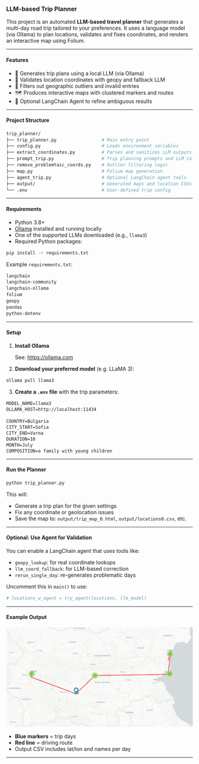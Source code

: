 
### LLM-based Trip Planner

This project is an automated **LLM-based travel planner** that generates a multi-day road trip tailored to your preferences. It uses a language model (via Ollama) to plan locations, validates and fixes coordinates, and renders an interactive map using Folium.

---

#### Features

- 🔮 Generates trip plans using a local LLM (via Ollama)
- 📍 Validates location coordinates with geopy and fallback LLM
- 🧹 Filters out geographic outliers and invalid entries
- 🗺️ Produces interactive maps with clustered markers and routes
- 🧠 Optional LangChain Agent to refine ambiguous results

---

#### Project Structure

```bash
trip_planner/
├── trip_planner.py                 # Main entry point
├── config.py                       # Loads environment variables
├── extract_coordinates.py          # Parses and sanitizes LLM outputs
├── prompt_trip.py                  # Trip planning prompts and LLM calls
├── remove_problemtaic_coords.py    # Outlier filtering logic
├── map.py                          # Folium map generation
├── agent_trip.py                   # Optional LangChain agent tools
├── output/                         # Generated maps and location CSVs
└── .env                            # User-defined trip config
```

---

#### Requirements

- Python 3.8+
- [Ollama](https://ollama.com/) installed and running locally
- One of the supported LLMs downloaded (e.g., `llama3`)
- Required Python packages:

```bash
pip install -r requirements.txt
```

Example `requirements.txt`:
```txt
langchain
langchain-community
langchain-ollama
folium
geopy
pandas
python-dotenv
```

---

#### Setup

1. **Install Ollama**

   See: https://ollama.com

2. **Download your preferred model** (e.g. LLaMA 3):
```bash
ollama pull llama3
```

3. **Create a `.env` file** with the trip parameters:

```env
MODEL_NAME=llama3
OLLAMA_HOST=http://localhost:11434

COUNTRY=Bulgaria
CITY_START=Sofia
CITY_END=Varna
DURATION=10
MONTH=July
COMPOSITION=a family with young children
```

---

#### Run the Planner

```bash
python trip_planner.py
```

This will:
- Generate a trip plan for the given settings
- Fix any coordinate or geolocation issues
- Save the map to: `output/trip_map_0.html`, `output/locations0.csv`, etc.

---

#### Optional: Use Agent for Validation

You can enable a LangChain agent that uses tools like:
- `geopy_lookup`: for real coordinate lookups
- `llm_coord_fallback`: for LLM-based correction
- `rerun_single_day`: re-generates problematic days

Uncomment this in `main()` to use:
```python
# locations_w_agent = try_agent(locations, llm_model)
```

---

#### Example Output

![screenshot](output/Screenshot.png)

- **Blue markers** = trip days
- **Red line** = driving route
- Output CSV includes lat/lon and names per day

---
